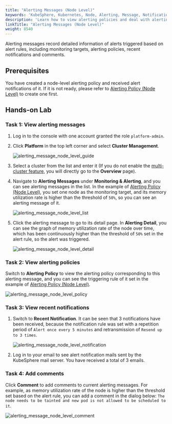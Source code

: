 ```yaml
---
title: "Alerting Messages (Node Level)"
keywords: 'KubeSphere, Kubernetes, Node, Alerting, Message, Notification'
description: 'Learn how to view alerting policies and deal with alerting messages for nodes.'
linkTitle: "Alerting Messages (Node Level)"
weight: 8540
---
```


Alerting messages record detailed information of alerts triggered based on alert rules, including monitoring targets, alerting policies, recent notifications and comments.

## Prerequisites

You have created a node-level alerting policy and received alert notifications of it. If it is not ready, please refer to [Alerting Policy (Node Level)](../alerting-policy/) to create one first.

## Hands-on Lab

### Task 1: View alerting messages

1. Log in to the console with one account granted the role `platform-admin`.

2. Click **Platform** in the top left corner and select **Cluster Management**.

    ![alerting_message_node_level_guide](/images/docs/alerting/alerting_message_node_level_guide.png)

3. Select a cluster from the list and enter it (If you do not enable the [multi-cluster feature](../../../multicluster-management/), you will directly go to the **Overview** page).

4. Navigate to **Alerting Messages** under **Monitoring & Alerting**, and you can see alerting messages in the list. In the example of [Alerting Policy (Node Level)](../alerting-policy/), you set one node as the monitoring target, and its memory utilization rate is higher than the threshold of `50%`, so you can see an alerting message of it.

    ![alerting_message_node_level_list](/images/docs/alerting/alerting_message_node_level_list.png)

5. Click the alerting message to go to its detail page. In **Alerting Detail**, you can see the graph of memory utilization rate of the node over time, which has been continuously higher than the threshold of `50%` set in the alert rule, so the alert was triggered.

    ![alerting_message_node_level_detail](/images/docs/alerting/alerting_message_node_level_detail.png)

### Task 2: View alerting policies

Switch to **Alerting Policy** to view the alerting policy corresponding to this alerting message, and you can see the triggering rule of it set in the example of [Alerting Policy (Node Level)](../alerting-policy/).

![alerting_message_node_level_policy](/images/docs/alerting/alerting_message_node_level_policy.png)

### Task 3: View recent notifications

1. Switch to **Recent Notification**. It can be seen that 3 notifications have been received, because the notification rule was set with a repetition period of `Alert once every 5 minutes` and retransmission of `Resend up to 3 times`.

    ![alerting_message_node_level_notification](/images/docs/alerting/alerting_message_node_level_notification.png)

2. Log in to your email to see alert notification mails sent by the KubeSphere mail server. You have received a total of 3 emails.

### Task 4: Add comments

Click **Comment** to add comments to current alerting messages. For example, as memory utilization rate of the node is higher than the threshold set based on the alert rule, you can add a comment in the dialog below: `The node needs to be tainted and new pod is not allowed to be scheduled to it`.

![alerting_message_node_level_comment](/images/docs/alerting/alerting_message_node_level_comment.png)
